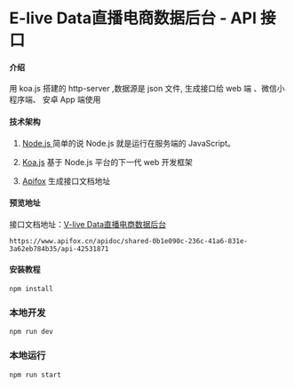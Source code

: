 # E-live Data直播电商数据后台 - API 接口

#### 介绍
用 koa.js 搭建的 http-server ,数据源是 json 文件, 生成接口给 web 端 、微信小程序端、 安卓 App 端使用

#### 技术架构

1. [Node.js ](https://nodejs.org/) 简单的说 Node.js 就是运行在服务端的 JavaScript。

2. [Koa.js](https://koajs.com/) 基于 Node.js 平台的下一代 web 开发框架
3. [Apifox](https://www.apifox.cn/) 生成接口文档地址
#### 预览地址

接口文档地址：[V-live Data直播电商数据后台](https://www.apifox.cn/apidoc/shared-0b1e090c-236c-41a6-831e-3a62eb784b35/api-42531871)
```
https://www.apifox.cn/apidoc/shared-0b1e090c-236c-41a6-831e-3a62eb784b35/api-42531871
```


#### 安装教程

```
npm install
```

### 本地开发
```
npm run dev
```

### 本地运行
```
npm run start
```


